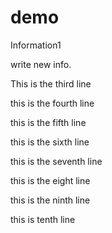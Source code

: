 # demo

Information1

write new info. 

This is the third line 

this is the fourth line

this is the fifth line

this is the sixth line

this is the seventh line

this is the eight line

this is the ninth line

this is tenth line